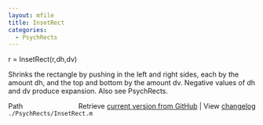 ```yaml
---
layout: mfile
title: InsetRect
categories:
  - PsychRects
---
```


r = InsetRect\(r,dh,dv\)

Shrinks the rectangle by pushing in the left and right
sides, each by the amount dh, and the top and bottom by the amount dv.
Negative values of dh and dv produce expansion.
Also see PsychRects.


<div class="code_header" style="text-align:right;">
  <span style="float:left;">Path&nbsp;&nbsp;</span> <span class="counter">Retrieve <a href=
  "https://raw.github.com/Psychtoolbox-3/Psychtoolbox-3/beta/./PsychRects/InsetRect.m">current version from GitHub</a> | View <a href=
  "https://github.com/Psychtoolbox-3/Psychtoolbox-3/commits/beta/./PsychRects/InsetRect.m">changelog</a></span>
</div>
<div class="code">
  <code>./PsychRects/InsetRect.m</code>
</div>
